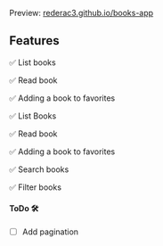 Preview: [rederac3.github.io/books-app](https://rederac3.github.io/books-app/)
## Features
✅ List books

✅ Read book

✅ Adding a book to favorites

✅ List Books

✅ Read book

✅ Adding a book to favorites

✅ Search books

✅ Filter books

#### ToDo 🛠

- [ ] Add pagination

